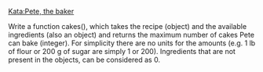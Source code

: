 [Kata:Pete, the baker](https://docs.google.com/document/d/1oCyiPhXUx_eRFSYk36zzGDB3W8lfwMd6pNxHEU5Rm8A/edit)

Write a function cakes(), which takes the recipe (object) and the available ingredients (also an object) and returns the maximum number of cakes Pete can bake (integer). For simplicity there are no units for the amounts (e.g. 1 lb of flour or 200 g of sugar are simply 1 or 200). Ingredients that are not present in the objects, can be considered as 0.